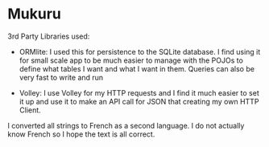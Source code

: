 # Mukuru

3rd Party Libraries used:
- ORMlite:
 I used this for persistence to the SQLite database.
 I find using it for small scale app to be much easier to manage with the POJOs to define what
 tables I want and what I want in them. Queries can also be very fast to write and run

- Volley:
 I use Volley for my HTTP requests and I find it much easier to set it up and use it to make an API
 call for JSON that creating my own HTTP Client.

I converted all strings to French as a second language. I do not actually know French so I hope the
text is all correct.